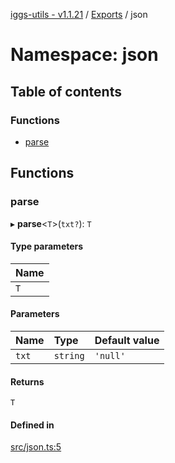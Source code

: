 [iggs-utils - v1.1.21](../README.md) / [Exports](../modules.md) / json

# Namespace: json

## Table of contents

### Functions

- [parse](json.md#parse)

## Functions

### parse

▸ **parse**<`T`\>(`txt?`): `T`

#### Type parameters

| Name |
| :------ |
| `T` |

#### Parameters

| Name | Type | Default value |
| :------ | :------ | :------ |
| `txt` | `string` | `'null'` |

#### Returns

`T`

#### Defined in

[src/json.ts:5](https://github.com/alexrr2iggs/bundutils/blob/cefd848/src/json.ts#L5)

